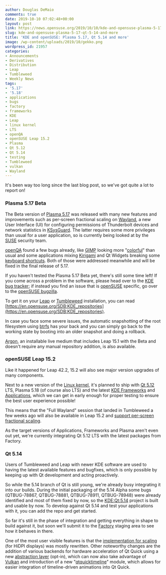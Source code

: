 ```yaml
---
author: Douglas DeMaio
comments: true
date: 2019-10-10 07:02:48+00:00
layout: post
link: https://news.opensuse.org/2019/10/10/kde-and-opensuse-plasma-5-17-qt-5-14-and-more/
slug: kde-and-opensuse-plasma-5-17-qt-5-14-and-more
title: 'KDE and openSUSE: Plasma 5.17, Qt 5.14 and more'
image: /wp-content/uploads/2019/10/gekko.png
wordpress_id: 21957
categories:
- Announcements
- Derivatives
- Distribution
- Leap
- Tumbleweed
- Weekly News
tags:
- '5.17'
- '5.18'
- applications
- bugs
- factory
- frameworks
- KDE
- Leap
- linux kernel
- LTS
- openQA
- openSUSE Leap 15.2
- Plasma
- Qt 5.12
- Qt 5.14
- testing
- Tumbleweed
- vulkan
- Wayland
---
```


It's been way too long since the last blog post, so we've got quite a lot to report on!


### Plasma 5.17 Beta


The Beta version of [Plasma 5.17](https://kde.org/announcements/plasma-5.16.90.php) was released with many new features and improvements such as per-screen fractional scaling on [Wayland](https://wayland.freedesktop.org/), a new User Interface (UI) for configuring permissions of Thunderbolt devices and network statistics in [KSysGuard](https://userbase.kde.org/KSysGuard). The latter requires some more privileges than usual for a user application, so is currently being looked at by the [SUSE](https://www.suse.com/) security team.

[openQA](http://open.qa/) found a few bugs already, like [GIMP](https://www.gimp.org/) looking more "[colorful](https://bugs.kde.org/show_bug.cgi?id=412331)" than usual and some applications mixing [Kirigami](https://en.wikipedia.org/wiki/Kirigami) and Qt Widgets breaking some [keyboard shortcuts](https://bugs.kde.org/show_bug.cgi?id=411758). Both of those were addressed meanwhile and will be fixed in the final release of 5.17.

If you haven't tested the Plasma 5.17 Beta yet, there's still some time left! If you come across a problem in the software, please head over to the [KDE bug tracker](https://bugs.kde.org/); if instead you find an issue that is [openSUSE](https://www.opensuse.org/) specific, go over to the [openSUSE bugzilla](https://bugzilla.opensuse.org).

To get it on your [Leap](https://software.opensuse.org/distributions/leap) or [Tumbleweed](https://software.opensuse.org/distributions/tumbleweed) installation, you can read [https://en.opensuse.org/SDB:KDE_repositories](https://en.opensuse.org/SDB:KDE_repositories).

In case you face some severe issues, the automatic snapshotting of the root filesystem using [btrfs](https://en.wikipedia.org/wiki/Btrfs) has your back and you can simply go back to the working state by booting into an older snapshot and doing a rollback.

[Argon](https://en.opensuse.org/SDB:Argon_and_Krypton), an installable live medium that includes Leap 15.1 with the Beta and doesn't require any manual repository addition, is also available.


### openSUSE Leap 15.2


Like it happened for Leap 42.2, 15.2 will also see major version upgrades of many components.

Next to a new version of the [Linux kernel](https://www.kernel.org/), it's planned to ship with [Qt 5.12](https://www.qt.io/qt-5-12) LTS, Plasma 5.18 (of course also LTS) and the latest [KDE Frameworks](https://kde.org/products/frameworks/) and [Applications](https://kde.org/applications/), which we can get in early enough for proper testing to ensure the best user experience possible!

This means that the "Full Wayland" session that landed in Tumbleweed a few weeks ago will also be available in Leap 15.2 and [support per-screen fractional scaling](https://lists.opensuse.org/opensuse-factory/2019-09/msg00177.html).

As the target versions of Applications, Frameworks and Plasma aren't even out yet, we're currently integrating Qt 5.12 LTS with the latest packages from Factory.


### Qt 5.14


Users of Tumbleweed and Leap with newer KDE software are used to having the latest available features and bugfixes, which is only possible by keeping up with Qt development and acting proactively.

So while the 5.14 branch of Qt is still young, we're already busy integrating it into our builds. During the initial packaging of the 5.14 Alpha some bugs (QTBUG-78867, QTBUG-78881, QTBUG-78911, QTBUG-78948) were already identified and most of them fixed by now, so the [KDE:Qt:5.14](https://build.opensuse.org/project/show/KDE:Qt:5.14) project is built and usable by now. To develop against Qt 5.14 and test your applications with it, you can add the repo and get started.

So far it's still in the phase of integration and getting everything in shape to build against it, but soon we'll submit it to the [Factory](https://en.opensuse.org/Portal:Factory) staging area to see how it behaves in there.

One of the most user visible features is that the [implementation for scaling](https://lists.qt-project.org/pipermail/development/2019-September/037434.html) (for HiDPI displays) was mostly rewritten. Other noteworthy changes are the addition of various backends for hardware acceleration of Qt Quick using a new [abstraction layer](https://en.wikipedia.org/wiki/Abstraction_layer) (opt-in), which can now also take advantage of [Vulkan](https://en.wikipedia.org/wiki/Vulkan_(API)) and introduction of a new "[qtquicktimeline](https://github.com/qt/qtquicktimeline)" module, which allows for easier integration of timeline-driven animations into Qt Quick.
